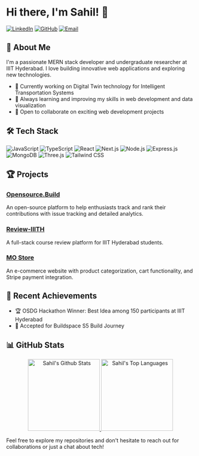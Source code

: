 # Hi there, I'm Sahil! 👋

[![LinkedIn](https://img.shields.io/badge/LinkedIn-0077B5?style=for-the-badge&logo=linkedin&logoColor=white)](https://www.linkedin.com/in/sahil-70061822b/)
[![GitHub](https://img.shields.io/badge/GitHub-100000?style=for-the-badge&logo=github&logoColor=white)](https://github.com/sahildkun)
[![Email](https://img.shields.io/badge/Email-D14836?style=for-the-badge&logo=gmail&logoColor=white)](mailto:sahilsahoo23@gmail.com)

## 🚀 About Me

I'm a passionate MERN stack developer and undergraduate researcher at IIIT Hyderabad. I love building innovative web applications and exploring new technologies.

- 🔭 Currently working on Digital Twin technology for Intelligent Transportation Systems
- 🌱 Always learning and improving my skills in web development and data visualization
- 👯 Open to collaborate on exciting web development projects

## 🛠️ Tech Stack

![JavaScript](https://img.shields.io/badge/JavaScript-F7DF1E?style=for-the-badge&logo=javascript&logoColor=black)
![TypeScript](https://img.shields.io/badge/TypeScript-007ACC?style=for-the-badge&logo=typescript&logoColor=white)
![React](https://img.shields.io/badge/React-20232A?style=for-the-badge&logo=react&logoColor=61DAFB)
![Next.js](https://img.shields.io/badge/Next.js-000000?style=for-the-badge&logo=next.js&logoColor=white)
![Node.js](https://img.shields.io/badge/Node.js-43853D?style=for-the-badge&logo=node.js&logoColor=white)
![Express.js](https://img.shields.io/badge/Express.js-404D59?style=for-the-badge)
![MongoDB](https://img.shields.io/badge/MongoDB-4EA94B?style=for-the-badge&logo=mongodb&logoColor=white)
![Three.js](https://img.shields.io/badge/Three.js-black?style=for-the-badge&logo=three.js&logoColor=white)
![Tailwind CSS](https://img.shields.io/badge/Tailwind_CSS-38B2AC?style=for-the-badge&logo=tailwind-css&logoColor=white)

## 🏆 Projects

### [Opensource.Build](https://github.com/sahil-idk/opensource.build)
An open-source platform to help enthusiasts track and rank their contributions with issue tracking and detailed analytics.

### [Review-IIITH](https://github.com/sahildkun/review-backend)
A full-stack course review platform for IIIT Hyderabad students.

### [MO Store](https://github.com/sahildkun/mo-store)
An e-commerce website with product categorization, cart functionality, and Stripe payment integration.

## 🎯 Recent Achievements

- 🏆 OSDG Hackathon Winner: Best Idea among 150 participants at IIIT Hyderabad
- 🚀 Accepted for Buildspace S5 Build Journey

## 📊 GitHub Stats
<p align="center">
  <a href="https://github.com/anuraghazra/github-readme-stats">
    <img alt="Sahil's Github Stats" src="https://denvercoder1-github-readme-stats.vercel.app/api/?username=sahil-idk&show_icons=true&count_private=true&theme=react&hide_border=true&bg_color=1F222E&title_color=F85D7F&icon_color=F8D866" height="192px"/>
  </a>
  <a href="https://github.com/anuraghazra/github-readme-stats">
    <img alt="Sahil's Top Languages" src="https://github-readme-stats.vercel.app/api/top-langs/?username=sahil-idk&langs_count=8&layout=compact&theme=react&hide_border=true&bg_color=1F222E&title_color=F85D7F&icon_color=F8D866&hide=Jupyter%20Notebook" height="192px"/>
  </a>
</p>

Feel free to explore my repositories and don't hesitate to reach out for collaborations or just a chat about tech!
